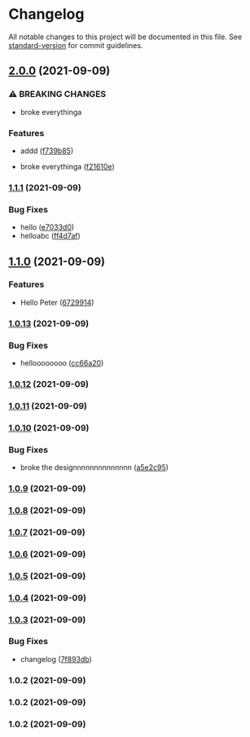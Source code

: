 # Changelog

All notable changes to this project will be documented in this file. See [standard-version](https://github.com/conventional-changelog/standard-version) for commit guidelines.

## [2.0.0](https://github.com/mokkapps/changelog-generator-demo/compare/v1.1.1...v2.0.0) (2021-09-09)


### ⚠ BREAKING CHANGES

* broke everythinga

### Features

* addd ([f739b85](https://github.com/mokkapps/changelog-generator-demo/commits/f739b8578043aa7e5358c16752bc45010ce41da2))


* broke everythinga ([f21610e](https://github.com/mokkapps/changelog-generator-demo/commits/f21610e2cbc1f2c17090b8db6d6ae0680ee785e4))

### [1.1.1](https://github.com/mokkapps/changelog-generator-demo/compare/v1.1.0...v1.1.1) (2021-09-09)


### Bug Fixes

* hello ([e7033d0](https://github.com/mokkapps/changelog-generator-demo/commits/e7033d01061d6dfcf66bbdff02f6a2330fd85cc5))
* helloabc ([ff4d7af](https://github.com/mokkapps/changelog-generator-demo/commits/ff4d7af968d366d6671a6bfdbcec1af698d0c7a7))

## [1.1.0](https://github.com/mokkapps/changelog-generator-demo/compare/v1.0.13...v1.1.0) (2021-09-09)


### Features

* Hello Peter ([6729914](https://github.com/mokkapps/changelog-generator-demo/commits/672991402106b79ec5c68c6eb23fc7c87b023c03))

### [1.0.13](https://github.com/mokkapps/changelog-generator-demo/compare/v1.0.12...v1.0.13) (2021-09-09)


### Bug Fixes

* helloooooooo ([cc66a20](https://github.com/mokkapps/changelog-generator-demo/commits/cc66a20c8c09bd75cdb0b72e1c1e4baf6c429013))

### [1.0.12](https://github.com/mokkapps/changelog-generator-demo/compare/v1.0.11...v1.0.12) (2021-09-09)

### [1.0.11](https://github.com/mokkapps/changelog-generator-demo/compare/v1.0.10...v1.0.11) (2021-09-09)

### [1.0.10](https://github.com/mokkapps/changelog-generator-demo/compare/v1.0.9...v1.0.10) (2021-09-09)


### Bug Fixes

* broke the designnnnnnnnnnnnnn ([a5e2c95](https://github.com/mokkapps/changelog-generator-demo/commits/a5e2c956fac747d5f361010c7bd54f72e23263f8))

### [1.0.9](https://github.com/mokkapps/changelog-generator-demo/compare/v1.0.8...v1.0.9) (2021-09-09)

### [1.0.8](https://github.com/mokkapps/changelog-generator-demo/compare/v1.0.7...v1.0.8) (2021-09-09)

### [1.0.7](https://github.com/mokkapps/changelog-generator-demo/compare/v1.0.6...v1.0.7) (2021-09-09)

### [1.0.6](https://github.com/mokkapps/changelog-generator-demo/compare/v1.0.5...v1.0.6) (2021-09-09)

### [1.0.5](https://github.com/mokkapps/changelog-generator-demo/compare/v1.0.4...v1.0.5) (2021-09-09)

### [1.0.4](https://github.com/mokkapps/changelog-generator-demo/compare/v1.0.3...v1.0.4) (2021-09-09)

### [1.0.3](https://github.com/mokkapps/changelog-generator-demo/compare/v1.0.2...v1.0.3) (2021-09-09)


### Bug Fixes

* changelog ([7f893db](https://github.com/mokkapps/changelog-generator-demo/commits/7f893db3c12e55481407cd4c14e99f1ad1c6e270))

### 1.0.2 (2021-09-09)

### 1.0.2 (2021-09-09)

### 1.0.2 (2021-09-09)

